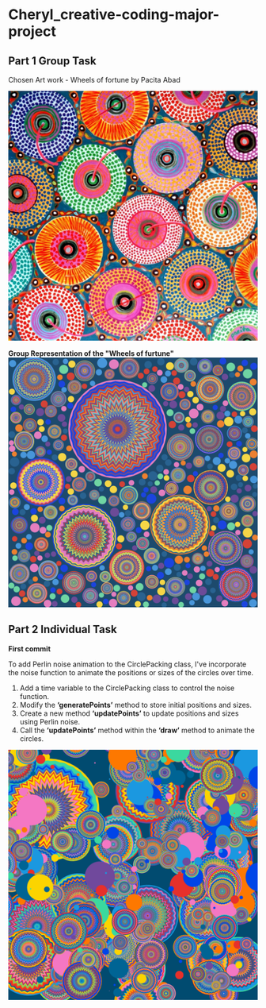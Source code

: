 # Cheryl_creative-coding-major-project

## Part 1 Group Task
Chosen Art work - Wheels of fortune by Pacita Abad

![Wheels of furtune](readmeImages/Wheels_of_Fortune.jpg) 

**Group Representation of the "Wheels of furtune"**
![Group E Representation of Art work](readmeImages/GroupE_Representation.jpeg)

## Part 2 Individual Task
**First commit**

To add Perlin noise animation to the CirclePacking class, I've incorporate the noise function to animate the positions or sizes of the circles over time. 

1. Add a time variable to the CirclePacking class to control the noise function.
2. Modify the **‘generatePoints’** method to store initial positions and sizes.
3. Create a new method **‘updatePoints’** to update positions and sizes using Perlin noise.
4. Call the **‘updatePoints’** method within the **‘draw’** method to animate the circles.

![Group E Representation of Art work](readmeImages/first_commit.png)
